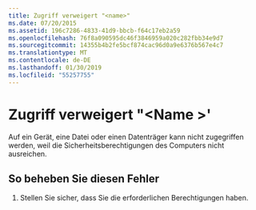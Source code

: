 ```yaml
---
title: Zugriff verweigert "<name>"
ms.date: 07/20/2015
ms.assetid: 196c7286-4833-41d9-bbcb-f64c17eb2a59
ms.openlocfilehash: 76f8a090595dc46f3846959a020c282fbb34e9d7
ms.sourcegitcommit: 14355b4b2fe5bcf874cac96d0a9e6376b567e4c7
ms.translationtype: MT
ms.contentlocale: de-DE
ms.lasthandoff: 01/30/2019
ms.locfileid: "55257755"
---
```

# <a name="access-denied-to-name"></a>Zugriff verweigert "\<Name >'
Auf ein Gerät, eine Datei oder einen Datenträger kann nicht zugegriffen werden, weil die Sicherheitsberechtigungen des Computers nicht ausreichen.  
  
## <a name="to-correct-this-error"></a>So beheben Sie diesen Fehler  
  
1.  Stellen Sie sicher, dass Sie die erforderlichen Berechtigungen haben.  
  

